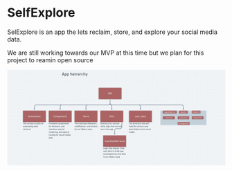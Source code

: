 # SelfExplore

SelExplore is an app the lets reclaim, store, and explore your social media data.

We are still working towards our MVP at this time but we plan for this project to reamin open source

<img src='./assets/appHeirarchy.jpg'/>
